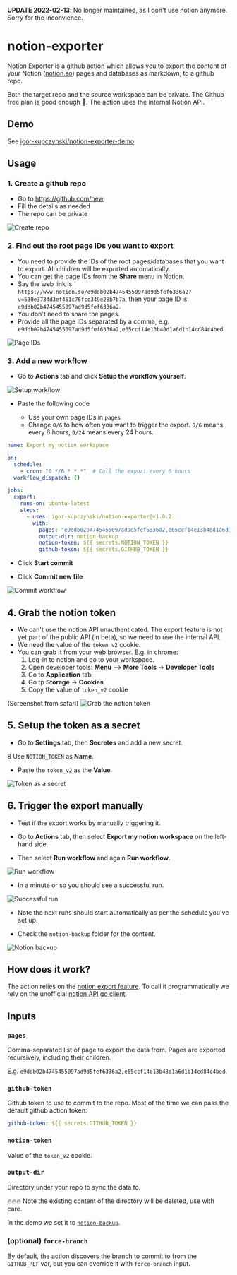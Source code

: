 **UPDATE 2022-02-13**: No longer maintained, as I don't use notion anymore. Sorry for the inconvience.


# notion-exporter

Notion Exporter is a github action which allows you to export the content of your Notion ([notion.so](https://notion.so)) pages and databases as markdown, to a github repo.

Both the target repo and the source workspace can be private. The Github free plan is good enough 🙏. The action uses the internal Notion API.

## Demo

See [igor-kupczynski/notion-exporter-demo](https://github.com/igor-kupczynski/notion-exporter-demo).

## Usage

### 1. Create a github repo

- Go to https://github.com/new
- Fill the details as needed
- The repo can be private

![Create repo](imgs/1-create-repo.png)
      
### 2. Find out the root page IDs you want to export

* You need to provide the IDs of the root pages/databases that you want to export. All children will be exported automatically.
* You can get the page IDs from the **Share** menu in Notion.
* Say the web link is `https://www.notion.so/e9ddb02b4745455097ad9d5fef6336a2?v=530e3734d3ef461c76fcc349e28b7b7a`, then your page ID is `e9ddb02b4745455097ad9d5fef6336a2`.
* You don't need to share the pages.
* Provide all the page IDs separated by a comma, e.g. `e9ddb02b4745455097ad9d5fef6336a2,e65ccf14e13b48d1a6d1b14cd84c4bed`

![Page IDs](imgs/2-page-IDs.png)

### 3. Add a new workflow

* Go to **Actions** tab and click **Setup the workflow yourself**.

![Setup workflow](imgs/3-setup-workflow.png)
  
* Paste the following code 
  
    * Use your own page IDs in `pages`
    * Change `0/6` to how often you want to trigger the export. `0/6` means every 6 hours, `0/24` means every 24 hours.
```yaml
name: Export my notion workspace

on:
  schedule:
    - cron: "0 */6 * * *"  # Call the export every 6 hours
  workflow_dispatch: {}

jobs:
  export:
    runs-on: ubuntu-latest
    steps:
      - uses: igor-kupczynski/notion-exporter@v1.0.2
        with:
          pages: "e9ddb02b4745455097ad9d5fef6336a2,e65ccf14e13b48d1a6d1b14cd84c4bed"  # Pages IDs identified in (step 2)  
          output-dir: notion-backup
          notion-token: ${{ secrets.NOTION_TOKEN }}
          github-token: ${{ secrets.GITHUB_TOKEN }}
```
    


* Click **Start commit**

* Click **Commit new file**

![Commit workflow](imgs/3-commit-workflow.png)

## 4. Grab the notion token

* We can't use the notion API unauthenticated. The export feature is not yet part of the public API (in beta), so we need to use the internal API.
* We need the value of the `token_v2` cookie.
* You can grab it from your web browser. E.g. in chrome:
    1. Log-in to notion and go to your workspace.
    2. Open developer tools: **Menu** --> **More Tools** -> **Developer Tools**
    3. Go to **Application** tab
    4. Go tp **Storage** -> **Cookies**
    5. Copy the value of `token_v2` cookie

(Screenshot from safari)
![Grab the notion token](imgs/4-grab-notion-token.png)


## 5. Setup the token as a secret

* Go to **Settings** tab, then **Secretes** and add a new secret.

8 Use `NOTION_TOKEN` as **Name**.

* Paste the `token_v2` as the **Value**.

![Token as a secret](imgs/5-token-as-a-secret.png)


## 6. Trigger the export manually

* Test if the export works by manually triggering it.

* Go to **Actions** tab, then select **Export my notion workspace** on the left-hand side.

* Then select **Run workflow** and again **Run workflow**.

![Run workflow](imgs/6-run-workflow.png)

* In a minute or so you should see a successful run.

![Successful run](imgs/6-successful-run.png)

* Note the next runs should start automatically as per the schedule you've set up.

* Check the `notion-backup` folder for the content.

![Notion backup](imgs/6-notion-backup.png)


## How does it work?

The action relies on the [notion export feature](https://www.notion.so/Export-a-page-as-Markdown-69b6031dd9454022abed8e23a86b0e1e). To call it programmatically we rely on the unofficial [notion API go client](https://www.notion.so/Export-a-page-as-Markdown-69b6031dd9454022abed8e23a86b0e1e).

## Inputs

### `pages`

Comma-separated list of page to export the data from. Pages are exported recursively, including their children.

E.g. `e9ddb02b4745455097ad9d5fef6336a2,e65ccf14e13b48d1a6d1b14cd84c4bed`.

### `github-token`

Github token to use to commit to the repo. Most of the time we can pass the default github action token:
```yaml
github-token: ${{ secrets.GITHUB_TOKEN }}
```
  
### `notion-token`

Value of the `token_v2` cookie.

### `output-dir`

Directory under your repo to sync the data to.

🔥🔥🔥 Note the existing content of the directory will be deleted, use with care.

In the demo we set it to [`notion-backup`](https://github.com/igor-kupczynski/notion-exporter-demo/tree/main/notion-backup).

### (optional) `force-branch`

By default, the action discovers the branch to commit to from the `GITHUB_REF` var, but you can override it with `force-branch` input.

